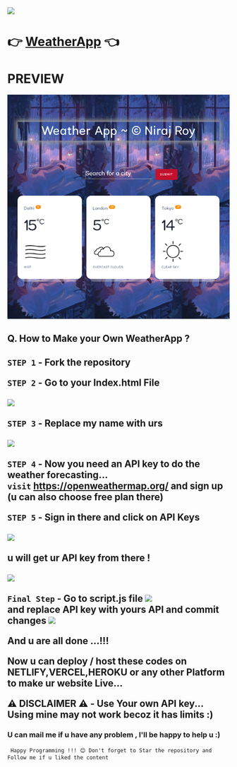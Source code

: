 <img src="./dc5qm7t-e1d46892-f266-43f7-8ef5-a902aceb0fe3.gif">


# 👉 [WeatherApp](https://mausam-batao.netlify.app/) 👈

#  PREVIEW

<img src="./Screenshot_2022-03-05-08-58-17-86.png">

<h2>
Q. How to Make your Own WeatherApp ? </h2>

<h2> 


`STEP 1` - Fork the repository <br> 

`STEP 2` - Go to your Index.html File <br>

<img src="./IMG_20220107_222533.jpg"> <br>

`STEP 3` - Replace my name with urs<br>

<img src="./IMG_20220107_222752.jpg"> <br>

`STEP 4` - Now you need an API key to do the weather forecasting...<br> `visit` https://openweathermap.org/ and sign up (u can also choose free plan there)<br>

`STEP 5` - Sign in there and click on API Keys

<img src="./IMG_20220107_222302.jpg">

<br>

u will get ur API key from there !

<img src="./IMG_20220107_222424.jpg">

`Final Step` - Go to script.js file 
<img src="./IMG_20220107_222626.jpg">
<br>
 and replace API key with yours API and commit changes
<img src="./IMG_20220107_222926.jpg"> <br>

And u are all done ...!!!

Now u can deploy / host these codes on NETLIFY,VERCEL,HEROKU or any other Platform to make ur website Live...

⚠️ DISCLAIMER ⚠️ - Use Your own API key... Using mine may not work becoz it has limits :)

<h3> U can mail me if u have any problem , I'll be happy to help u :)</h3>


     Happy Programming !!! 😊 Don't forget to Star the repository and Follow me if u liked the content 
